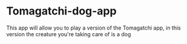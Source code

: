 # Tomagatchi-dog-app

This app will allow you to play a version of the Tomagatchi app, in this version the creature you're taking care of is a dog
